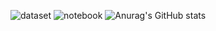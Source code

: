 ![dataset](https://road-to-kaggle-grandmaster.vercel.app/api/badges/michaelcripman/dataset)
![notebook](https://road-to-kaggle-grandmaster.vercel.app/api/badges/michaelcripman/notebook)
![Anurag's GitHub stats](https://github-readme-stats.vercel.app/api?username=proton-bit&show_icons=true&theme=codeSTACKr)
